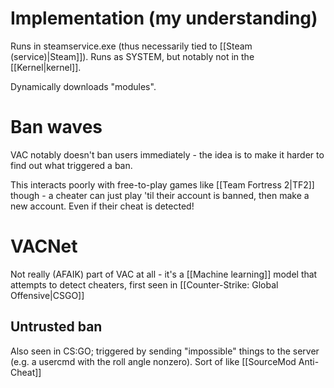 # Implementation (my understanding)
Runs in steamservice.exe (thus necessarily tied to [[Steam (service)|Steam]]). Runs as SYSTEM, but notably not in the [[Kernel|kernel]].

Dynamically downloads "modules".

# Ban waves
VAC notably doesn't ban users immediately - the idea is to make it harder to find out what triggered a ban.

This interacts poorly with free-to-play games like [[Team Fortress 2|TF2]] though - a cheater can just play 'til their account is banned, then make a new account. Even if their cheat is detected!

# VACNet
Not really (AFAIK) part of VAC at all - it's a [[Machine learning]] model that attempts to detect cheaters, first seen in [[Counter-Strike: Global Offensive|CSGO]] 
## Untrusted ban
Also seen in CS:GO; triggered by sending "impossible" things to the server (e.g. a usercmd with the roll angle nonzero). Sort of like [[SourceMod Anti-Cheat]]